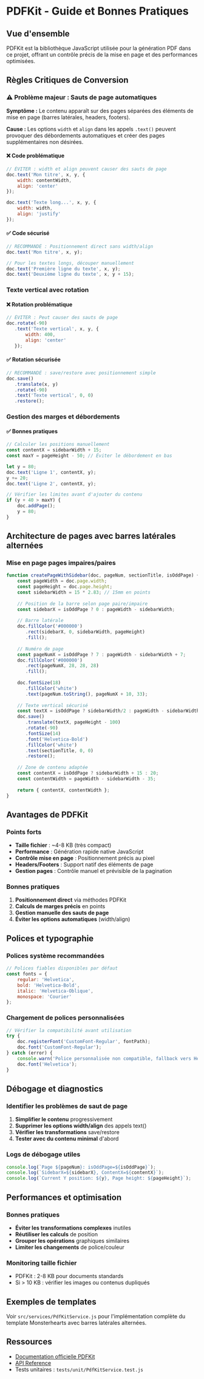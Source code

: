 # PDFKit - Guide et Bonnes Pratiques

## Vue d'ensemble

PDFKit est la bibliothèque JavaScript utilisée pour la génération PDF dans ce projet, offrant un contrôle précis de la mise en page et des performances optimisées.

## Règles Critiques de Conversion

### ⚠️ Problème majeur : Sauts de page automatiques

**Symptôme :** Le contenu apparaît sur des pages séparées des éléments de mise en page (barres latérales, headers, footers).

**Cause :** Les options `width` et `align` dans les appels `.text()` peuvent provoquer des débordements automatiques et créer des pages supplémentaires non désirées.

#### ❌ Code problématique
```javascript
// ÉVITER : width et align peuvent causer des sauts de page
doc.text('Mon titre', x, y, {
    width: contentWidth,
    align: 'center'
});

doc.text('Texte long...', x, y, {
    width: width,
    align: 'justify'
});
```

#### ✅ Code sécurisé
```javascript
// RECOMMANDÉ : Positionnement direct sans width/align
doc.text('Mon titre', x, y);

// Pour les textes longs, découper manuellement
doc.text('Première ligne du texte', x, y);
doc.text('Deuxième ligne du texte', x, y + 15);
```

### Texte vertical avec rotation

#### ❌ Rotation problématique
```javascript
// ÉVITER : Peut causer des sauts de page
doc.rotate(-90)
   .text('Texte vertical', x, y, {
       width: 400,
       align: 'center'
   });
```

#### ✅ Rotation sécurisée
```javascript
// RECOMMANDÉ : save/restore avec positionnement simple
doc.save()
   .translate(x, y)
   .rotate(-90)
   .text('Texte vertical', 0, 0)
   .restore();
```

### Gestion des marges et débordements

#### ✅ Bonnes pratiques
```javascript
// Calculer les positions manuellement
const contentX = sidebarWidth + 15;
const maxY = pageHeight - 50; // Éviter le débordement en bas

let y = 80;
doc.text('Ligne 1', contentX, y);
y += 20;
doc.text('Ligne 2', contentX, y);

// Vérifier les limites avant d'ajouter du contenu
if (y + 40 > maxY) {
    doc.addPage();
    y = 80;
}
```

## Architecture de pages avec barres latérales alternées

### Mise en page pages impaires/paires

```javascript
function createPageWithSidebar(doc, pageNum, sectionTitle, isOddPage) {
    const pageWidth = doc.page.width;
    const pageHeight = doc.page.height;
    const sidebarWidth = 15 * 2.83; // 15mm en points
    
    // Position de la barre selon page paire/impaire
    const sidebarX = isOddPage ? 0 : pageWidth - sidebarWidth;
    
    // Barre latérale
    doc.fillColor('#000000')
       .rect(sidebarX, 0, sidebarWidth, pageHeight)
       .fill();
    
    // Numéro de page
    const pageNumX = isOddPage ? 7 : pageWidth - sidebarWidth + 7;
    doc.fillColor('#000000')
       .rect(pageNumX, 28, 28, 28)
       .fill();
    
    doc.fontSize(18)
       .fillColor('white')
       .text(pageNum.toString(), pageNumX + 10, 33);
    
    // Texte vertical sécurisé
    const textX = isOddPage ? sidebarWidth/2 : pageWidth - sidebarWidth/2;
    doc.save()
       .translate(textX, pageHeight - 100)
       .rotate(-90)
       .fontSize(14)
       .font('Helvetica-Bold')
       .fillColor('white')
       .text(sectionTitle, 0, 0)
       .restore();
    
    // Zone de contenu adaptée
    const contentX = isOddPage ? sidebarWidth + 15 : 20;
    const contentWidth = pageWidth - sidebarWidth - 35;
    
    return { contentX, contentWidth };
}
```

## Avantages de PDFKit

### Points forts

- **Taille fichier** : ~4-8 KB (très compact)
- **Performance** : Génération rapide native JavaScript
- **Contrôle mise en page** : Positionnement précis au pixel
- **Headers/Footers** : Support natif des éléments de page
- **Gestion pages** : Contrôle manuel et prévisible de la pagination

### Bonnes pratiques

1. **Positionnement direct** via méthodes PDFKit
2. **Calculs de marges précis** en points
3. **Gestion manuelle des sauts de page**
4. **Éviter les options automatiques** (width/align)

## Polices et typographie

### Polices système recommandées
```javascript
// Polices fiables disponibles par défaut
const fonts = {
    regular: 'Helvetica',
    bold: 'Helvetica-Bold', 
    italic: 'Helvetica-Oblique',
    monospace: 'Courier'
};
```

### Chargement de polices personnalisées
```javascript
// Vérifier la compatibilité avant utilisation
try {
    doc.registerFont('CustomFont-Regular', fontPath);
    doc.font('CustomFont-Regular');
} catch (error) {
    console.warn('Police personnalisée non compatible, fallback vers Helvetica');
    doc.font('Helvetica');
}
```

## Débogage et diagnostics

### Identifier les problèmes de saut de page

1. **Simplifier le contenu** progressivement
2. **Supprimer les options width/align** des appels text()
3. **Vérifier les transformations** save/restore
4. **Tester avec du contenu minimal** d'abord

### Logs de débogage utiles
```javascript
console.log(`Page ${pageNum}: isOddPage=${isOddPage}`);
console.log(`SidebarX=${sidebarX}, ContentX=${contentX}`);
console.log(`Current Y position: ${y}, Page height: ${pageHeight}`);
```

## Performances et optimisation

### Bonnes pratiques

- **Éviter les transformations complexes** inutiles
- **Réutiliser les calculs** de position
- **Grouper les opérations** graphiques similaires
- **Limiter les changements** de police/couleur

### Monitoring taille fichier
- PDFKit : 2-8 KB pour documents standards
- Si > 10 KB : vérifier les images ou contenus dupliqués

## Exemples de templates

Voir `src/services/PdfKitService.js` pour l'implémentation complète du template Monsterhearts avec barres latérales alternées.

## Ressources

- [Documentation officielle PDFKit](http://pdfkit.org/)
- [API Reference](https://pdfkit.org/docs/getting_started.html)
- Tests unitaires : `tests/unit/PdfKitService.test.js`